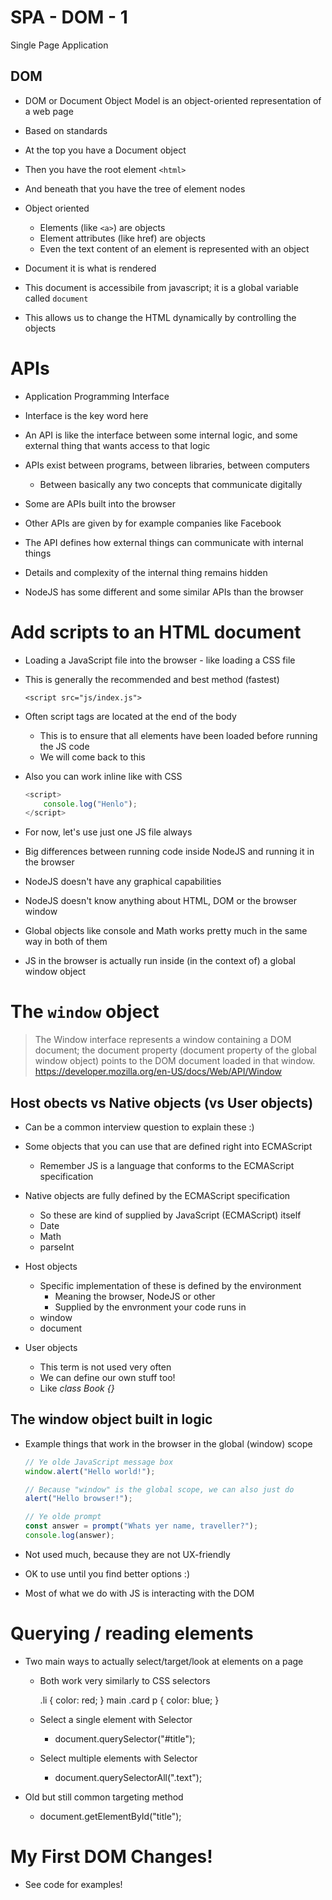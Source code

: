 # SPA - DOM - 1

Single Page Application

## DOM

- DOM or Document Object Model is an object-oriented representation of a web page
- Based on standards


- At the top you have a Document object
- Then you have the root element `<html>`
- And beneath that you have the tree of element nodes
- Object oriented
    - Elements (like `<a>`) are objects
    - Element attributes (like href) are objects
    - Even the text content of an element is represented with an object

- Document it is what is rendered
- This document is accessibile from javascript; it is a global variable called `document`
- This allows us to change the HTML dynamically by controlling the objects

# APIs

- Application Programming Interface
- Interface is the key word here
- An API is like the interface between some internal logic, and some external thing that wants access to that logic
- APIs exist between programs, between libraries, between computers
    - Between basically any two concepts that communicate digitally
- Some are APIs built into the browser
- Other APIs are given by for example companies like Facebook
- The API defines how external things can communicate with internal things
- Details and complexity of the internal thing remains hidden

- NodeJS has some different and some similar APIs than the browser

# Add scripts to an HTML document

- Loading a JavaScript file into the browser - like loading a CSS file

- This is generally the recommended and best method (fastest)

    `<script src="js/index.js">`

- Often script tags are located at the end of the body
    - This is to ensure that all elements have been loaded before running the JS code
    - We will come back to this

- Also you can work inline like with CSS

    ```js
    <script>
        console.log("Henlo");
    </script>
    ```

- For now, let's use just one JS file always

- Big differences between running code inside NodeJS and running it in the browser
- NodeJS doesn't have any graphical capabilities
- NodeJS doesn't know anything about HTML, DOM or the browser window
- Global objects like console and Math works pretty much in the same way in both of them
- JS in the browser is actually run inside (in the context of) a global window object

# The `window` object

> The Window interface represents a window containing a DOM document; the document property (document property of the global window object) points to the DOM document loaded in that window.
> https://developer.mozilla.org/en-US/docs/Web/API/Window

## Host obects vs Native objects (vs User objects)

- Can be a common interview question to explain these :)

- Some objects that you can use that are defined right into ECMAScript
    - Remember JS is a language that conforms to the ECMAScript specification

- Native objects are fully defined by the ECMAScript specification
    - So these are kind of supplied by JavaScript (ECMAScript) itself
    - Date
    - Math
    - parseInt

- Host objects
    - Specific implementation of these is defined by the environment
        - Meaning the browser, NodeJS or other
        - Supplied by the envronment your code runs in
    - window
    - document

- User objects
    - This term is not used very often
    - We can define our own stuff too!
    - Like *class Book {}*

## The window object built in logic

- Example things that work in the browser in the global (window) scope

    ```js
    // Ye olde JavaScript message box
    window.alert("Hello world!");

    // Because "window" is the global scope, we can also just do
    alert("Hello browser!");

    // Ye olde prompt
    const answer = prompt("Whats yer name, traveller?");
    console.log(answer);
    ```

- Not used much, because they are not UX-friendly
- OK to use until you find better options :)

- Most of what we do with JS is interacting with the DOM

# Querying / reading elements

- Two main ways to actually select/target/look at elements on a page
    - Both work very similarly to CSS selectors

        .li { color: red; }
        main .card p { color: blue; }

    - Select a single element with Selector
        - document.querySelector("#title");

    - Select multiple elements with Selector
        - document.querySelectorAll(".text");

- Old but still common targeting method
    - document.getElementById("title");

# My First DOM Changes!

- See code for examples!
